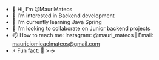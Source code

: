 - 👋 Hi, I’m @MauriMateos
- 👀 I’m interested in Backend development
- 🌱 I’m currently learning Java Spring 
- 💞️ I’m looking to collaborate on Junior backend projects
- 📫 How to reach me:
 Instagram: @mauri_mateos
| Email: mauriciomicaelmateos@gmail.com
- ⚡ Fun fact: 🧉 > ☕ 

<!---
MauriMateos/MauriMateos is a ✨ special ✨ repository because its `README.md` (this file) appears on your GitHub profile.
You can click the Preview link to take a look at your changes.
--->

